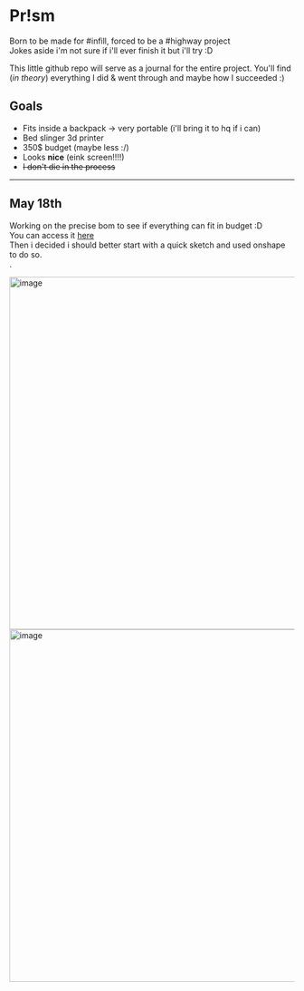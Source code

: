 # Pr!sm

Born to be made for #infill, forced to be a #highway project \
Jokes aside i'm not sure if i'll ever finish it but i'll try :D

This little github repo will serve as a journal for the entire project. You'll find (*in theory*) everything I did & went through and maybe how I succeeded :)

## Goals

- Fits inside a backpack -> very portable (i'll bring it to hq if i can)
- Bed slinger 3d printer
- 350$ budget (maybe less :/)
- Looks **nice** (eink screen!!!!)
- <del>I don't die in the process</del>

---
## May 18th

Working on the precise bom to see if everything can fit in budget :D \
You can access it [here](https://docs.google.com/spreadsheets/d/1ikDKoN0T1L48sfJnj8HsopvuAkS2xJBeX7_AytDlYT8/edit?usp=sharing) \
Then i decided i should better start with a quick sketch and used onshape to do so. \
.

<img width="622" alt="image" src="https://github.com/user-attachments/assets/17f8328a-b545-4cbb-9761-f1c9d581a0fd" />
<img width="622" alt="image" src=https://github.com/user-attachments/assets/59bae35d-6c01-4527-9092-d5a3dc26e52a />
